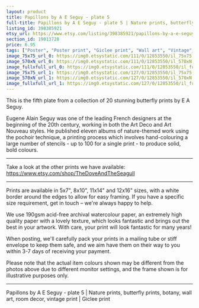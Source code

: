```yaml
---
layout: product
title: Papillons by A E Seguy - plate 5 
full-title: Papillons by A E Seguy - plate 5 | Nature prints, butterfly prints, botany, wall art, room decor, vintage print | Giclee print
listing_id: 398385921
etsy_url: https://www.etsy.com/listing/398385921/papillons-by-a-e-seguy-plate-5-nature?utm_source=thedoveandtheseagull&utm_medium=api&utm_campaign=api
section_id: 19013728
price: 6.95
tags: ["Poster", "Poster print", "Giclee print", "Wall art", "Vintage", "Watercolour", "Nature", "Botanical art", "Wildlife", "Nature print", "Butterfly print", "Butterfly art", "Butterfly poster"]
image_75x75_url_0: https://img0.etsystatic.com/111/0/12853550/il_75x75.985072020_8lcv.jpg
image_570xN_url_0: https://img0.etsystatic.com/111/0/12853550/il_570xN.985072020_8lcv.jpg
image_fullxfull_url_0: https://img0.etsystatic.com/111/0/12853550/il_fullxfull.985072020_8lcv.jpg
image_75x75_url_1: https://img0.etsystatic.com/127/0/12853550/il_75x75.985072052_pod8.jpg
image_570xN_url_1: https://img0.etsystatic.com/127/0/12853550/il_570xN.985072052_pod8.jpg
image_fullxfull_url_1: https://img0.etsystatic.com/127/0/12853550/il_fullxfull.985072052_pod8.jpg
---
```

This is the fifth plate from a collection of 20 stunning butterfly prints by E A Seguy.

Eugene Alain Seguy was one of the leading French designers at the beginning of the 20th century, working in both the Art Deco and Art Nouveau styles. He published eleven albums of nature-themed work using the pochoir technique, a printing process which involves hand-colouring a large number of stencils - up to 100 for a single print -  to produce solid, bold colours.

---

Take a look at the other prints we have available: https://www.etsy.com/shop/TheDoveAndTheSeagull

---

Prints are available in 5x7&quot;, 8x10&quot;, 11x14&quot; and 12x16&quot; sizes, with a white border around the edges to allow for easy framing. If you have a specific size requirement, get in touch – we&#39;re always happy to help.

We use 190gsm acid-free archival watercolour paper, an extremely high quality paper with a lovely texture, which looks fantastic and brings out the best in your artwork. With care, your print will look fantastic for many years!

When posting, we&#39;ll carefully pack your prints in a mailing tube or stiff envelope to keep them safe, and we aim have them on their way to you within 3-7 days of receiving your payment.

Please note that the actual item colours shown may be different from the photos above due to different monitor settings, and the frame shown is for illustrative purposes only.

---

Papillons by A E Seguy - plate 5 | Nature prints, butterfly prints, botany, wall art, room decor, vintage print | Giclee print

